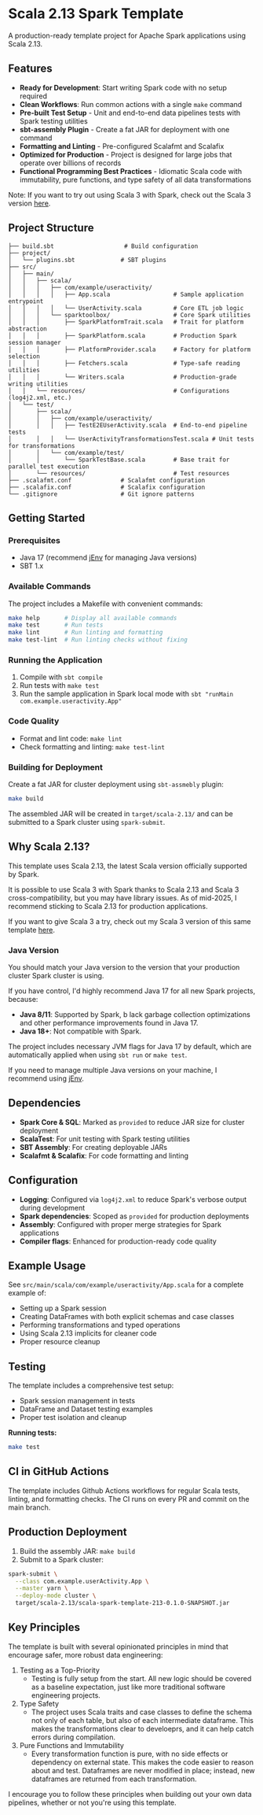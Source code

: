 # Scala 2.13 Spark Template

A production-ready template project for Apache Spark applications using Scala 2.13.

## Features

- **Ready for Development**: Start writing Spark code with no setup required
- **Clean Workflows**: Run common actions with a single `make` command
- **Pre-built Test Setup** - Unit and end-to-end data pipelines tests with Spark testing utilities
- **sbt-assembly Plugin** - Create a fat JAR for deployment with one command
- **Formatting and Linting** - Pre-configured Scalafmt and Scalafix
- **Optimized for Production** - Project is designed for large jobs that operate over billions of records
- **Functional Programming Best Practices** - Idiomatic Scala code with immutability, pure functions, and type safety of all data transformations

Note: If you want to try out using Scala 3 with Spark, check out the Scala 3 version [here](https://github.com/ewoodbury/spark-template-scala-3).

## Project Structure

```text
├── build.sbt                    # Build configuration
├── project/
│   └── plugins.sbt             # SBT plugins
├── src/
│   ├── main/
│   │   ├── scala/
│   │   │   ├── com/example/useractivity/
│   │   │   │   ├── App.scala                  # Sample application entrypoint
│   │   │   │   └── UserActivity.scala         # Core ETL job logic
│   │   │   └── sparktoolbox/                  # Core Spark utilities
│   │   │       ├── SparkPlatformTrait.scala   # Trait for platform abstraction
│   │   │       ├── SparkPlatform.scala        # Production Spark session manager
│   │   │       ├── PlatformProvider.scala     # Factory for platform selection
│   │   │       ├── Fetchers.scala             # Type-safe reading utilities
│   │   │       └── Writers.scala              # Production-grade writing utilities
│   │   └── resources/                         # Configurations (log4j2.xml, etc.)
│   └── test/
│       ├── scala/
│       │   ├── com/example/useractivity/
│       │   │   ├── TestE2EUserActivity.scala  # End-to-end pipeline tests
│       │   │   └── UserActivityTransformationsTest.scala # Unit tests for transformations
│       │   └── com/example/test/
│       │       └── SparkTestBase.scala        # Base trait for parallel test execution
│       └── resources/                         # Test resources
├── .scalafmt.conf              # Scalafmt configuration
├── .scalafix.conf              # Scalafix configuration
└── .gitignore                  # Git ignore patterns
``` 

## Getting Started

### Prerequisites

- Java 17 (recommend [jEnv](https://www.jenv.be/) for managing Java versions)
- SBT 1.x

### Available Commands

The project includes a Makefile with convenient commands:

```bash
make help       # Display all available commands
make test       # Run tests
make lint       # Run linting and formatting
make test-lint  # Run linting checks without fixing
```

### Running the Application

1. Compile with `sbt compile`
2. Run tests with `make test`
3. Run the sample application in Spark local mode with `sbt "runMain com.example.useractivity.App"`

### Code Quality

- Format and lint code: `make lint`
- Check formatting and linting: `make test-lint`

### Building for Deployment

Create a fat JAR for cluster deployment using `sbt-assmebly` plugin:
```bash
make build
```

The assembled JAR will be created in `target/scala-2.13/` and can be submitted to a Spark cluster using `spark-submit`.

## Why Scala 2.13?

This template uses Scala 2.13, the latest Scala version officially supported by Spark.

It is possible to use Scala 3 with Spark thanks to Scala 2.13 and Scala 3 cross-compatibility, but you may have library issues. As of mid-2025, I recommend sticking to Scala 2.13 for production applications.

If you want to give Scala 3 a try, check out my Scala 3 version of this same template [here](https://github.com/ewoodbury/spark-template-scala-3).

### Java Version

You should match your Java version to the version that your production cluster Spark cluster is using.

If you have control, I'd highly recommend Java 17 for all new Spark projects, because:
- **Java 8/11**: Supported by Spark, b lack garbage collection optimizations and other performance improvements found in Java 17.
- **Java 18+**: Not compatible with Spark.

The project includes necessary JVM flags for Java 17 by default, which are automatically applied when using `sbt run` or `make test`.

If you need to manage multiple Java versions on your machine, I recommend using [jEnv](https://www.jenv.be/).

## Dependencies

- **Spark Core & SQL**: Marked as `provided` to reduce JAR size for cluster deployment
- **ScalaTest**: For unit testing with Spark testing utilities
- **SBT Assembly**: For creating deployable JARs
- **Scalafmt & Scalafix**: For code formatting and linting

## Configuration

- **Logging**: Configured via `log4j2.xml` to reduce Spark's verbose output during development
- **Spark dependencies**: Scoped as `provided` for production deployments
- **Assembly**: Configured with proper merge strategies for Spark applications
- **Compiler flags**: Enhanced for production-ready code quality

## Example Usage

See `src/main/scala/com/example/useractivity/App.scala` for a complete example of:
- Setting up a Spark session
- Creating DataFrames with both explicit schemas and case classes
- Performing transformations and typed operations
- Using Scala 2.13 implicits for cleaner code
- Proper resource cleanup

## Testing

The template includes a comprehensive test setup:
- Spark session management in tests
- DataFrame and Dataset testing examples
- Proper test isolation and cleanup

**Running tests:**
```bash
make test
```

## CI in GitHub Actions

The template includes Github Actions workflows for regular Scala tests, linting, and formatting checks. The CI runs on every PR and commit on the main branch.

## Production Deployment

1. Build the assembly JAR: `make build`
2. Submit to a Spark cluster:
```bash
spark-submit \
  --class com.example.userActivity.App \
  --master yarn \
  --deploy-mode cluster \
  target/scala-2.13/scala-spark-template-213-0.1.0-SNAPSHOT.jar
```


## Key Principles

The template is built with several opinionated principles in mind that encourage safer, more robust data engineering:

1. Testing as a Top-Priority
    - Testing is fully setup from the start. All new logic should be covered as a baseline expectation, just like more traditional software engineering projects.
2. Type Safety
    - The project uses Scala traits and case classes to define the schema not only of each table, but also of each intermediate dataframe. This makes the transformations clear to develoeprs, and it can help catch errors during compilation.
3. Pure Functions and Immutability
    - Every transformation function is pure, with no side effects or dependency on external state. This makes the code easier to reason about and test. Dataframes are never modified in place; instead, new dataframes are returned from each transformation.

I encourage you to follow these principles when building out your own data pipelines, whether or not you're using this template.